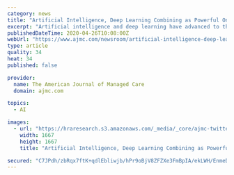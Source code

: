 ```yaml
---
category: news
title: "Artificial Intelligence, Deep Learning Combining as Powerful Oncological Tool"
excerpt: "Artificial intelligence and deep learning have advanced to the point where they can play a significant role in cancer care, but fully integrating the technology into the clinic remains a challenge."
publishedDateTime: 2020-04-26T10:08:00Z
webUrl: "https://www.ajmc.com/newsroom/artificial-intelligence-deep-learning-combining-as-powerful-oncological-tool"
type: article
quality: 34
heat: 34
published: false

provider:
  name: The American Journal of Managed Care
  domain: ajmc.com

topics:
  - AI

images:
  - url: "https://hraresearch.s3.amazonaws.com/_media/_core/ajmc-twitter-logo.jpg"
    width: 1667
    height: 1667
    title: "Artificial Intelligence, Deep Learning Combining as Powerful Oncological Tool"

secured: "C7JPdh/zbRqx7ftK+qdlEbliwjb/hPr9oBjV8ZFZXe3FmBpIA/ekLWH/EnmeDFr6lbzrjSIOXcwTUPsoX20805xO+gyRRw/Y1TnL55DjkelmDWeWuF8kO70y0iHZY8de4O8fciQpZGaJa+Va+DfysWT0IxdjNzmdjJlD1tymKMGtTEg2Ug7zEwOtaoT/4j/pVx07XX2mrboim30KdZ+MPOOBm+LGD6grRWCfGzuj09wNOBz65jEwxiMKMger2FUwwtWy768wBpzMyoHQk1eO98Fri43mS5xIs0IZzUEQVaqjZdVbcqj9y09BK/JMrJbi;lHgSGWsOdB5Ojh+qHV+ucg=="
---
```


